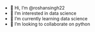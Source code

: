 - 👋 Hi, I’m @roshansingh22
- 👀 I’m interested in data science
- 🌱 I’m currently learning data science
- 💞️ I’m looking to collaborate on python


<!---
roshansingh22/roshansingh22 is a ✨ special ✨ repository because its `README.md` (this file) appears on your GitHub profile.
You can click the Preview link to take a look at your changes.
--->
